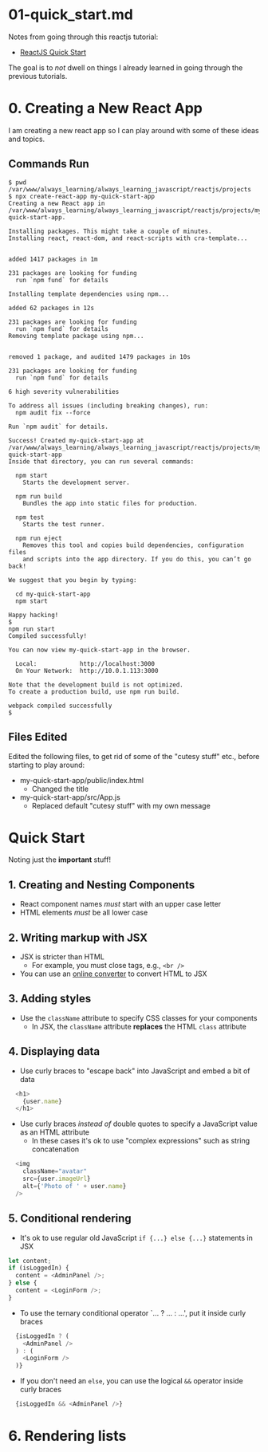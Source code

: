 
# 01-quick_start.md

Notes from going through this reactjs tutorial:

- [ReactJS Quick Start](https://beta.reactjs.org/learn)

The goal is to *not* dwell on things I already learned in going through the previous tutorials.

# 0. Creating a New React App

I am creating a new react app so I can play around with some of these ideas and topics.

## Commands Run

```
$ pwd
/var/www/always_learning/always_learning_javascript/reactjs/projects
$ npx create-react-app my-quick-start-app
Creating a new React app in /var/www/always_learning/always_learning_javascript/reactjs/projects/my-quick-start-app.

Installing packages. This might take a couple of minutes.
Installing react, react-dom, and react-scripts with cra-template...


added 1417 packages in 1m

231 packages are looking for funding
  run `npm fund` for details

Installing template dependencies using npm...

added 62 packages in 12s

231 packages are looking for funding
  run `npm fund` for details
Removing template package using npm...


removed 1 package, and audited 1479 packages in 10s

231 packages are looking for funding
  run `npm fund` for details

6 high severity vulnerabilities

To address all issues (including breaking changes), run:
  npm audit fix --force

Run `npm audit` for details.

Success! Created my-quick-start-app at /var/www/always_learning/always_learning_javascript/reactjs/projects/my-quick-start-app
Inside that directory, you can run several commands:

  npm start
    Starts the development server.

  npm run build
    Bundles the app into static files for production.

  npm test
    Starts the test runner.

  npm run eject
    Removes this tool and copies build dependencies, configuration files
    and scripts into the app directory. If you do this, you can’t go back!

We suggest that you begin by typing:

  cd my-quick-start-app
  npm start

Happy hacking!
$
npm run start
Compiled successfully!

You can now view my-quick-start-app in the browser.

  Local:            http://localhost:3000
  On Your Network:  http://10.0.1.113:3000

Note that the development build is not optimized.
To create a production build, use npm run build.

webpack compiled successfully
$
```

## Files Edited

Edited the following files, to get rid of some of the "cutesy stuff" etc., before starting to play around:

- my-quick-start-app/public/index.html
  - Changed the title
- my-quick-start-app/src/App.js
  - Replaced default "cutesy stuff" with my own message


# Quick Start

Noting just the **important** stuff!

## 1. Creating and Nesting Components

- React component names *must* start with an upper case letter
- HTML elements *must* be all lower case

## 2. Writing markup with JSX

- JSX is stricter than HTML
  - For example, you must close tags, e.g., `<br />`
- You can use an [online converter](https://transform.tools/html-to-jsx) to convert HTML to JSX

## 3. Adding styles

- Use the `className` attribute to specify CSS classes for your components
  - In JSX, the `className` attribute **replaces** the HTML `class` attribute

## 4. Displaying data

- Use curly braces to "escape back" into JavaScript and embed a bit of data

```javascript
  <h1>
    {user.name}
  </h1>
```

- Use curly braces *instead of* double quotes to specify a JavaScript value as an HTML attribute
  - In these cases it's ok to use "complex expressions" such as string concatenation

```javascript
  <img
    className="avatar"
    src={user.imageUrl}
    alt={'Photo of ' + user.name}
  />
```

## 5. Conditional rendering

- It's ok to use regular old JavaScript `if {...} else {...}` statements in JSX

```javascript
let content;
if (isLoggedIn) {
  content = <AdminPanel />;
} else {
  content = <LoginForm />;
}
```

- To use the ternary conditional operator `... ? ... : ...', put it inside curly braces

```javascript
  {isLoggedIn ? (
    <AdminPanel />
  ) : (
    <LoginForm />
  )}
```

- If you don't need an `else`, you can use the logical `&&` operator inside curly braces

```javascript
  {isLoggedIn && <AdminPanel />}
```

# 6. Rendering lists

```javascript
```

```html
```

```javascript
```

```html
```

```javascript
```

```html
```

```javascript
```

```javascript
```

```html
```

```javascript
```

```html
```

```javascript
```

```html
```

